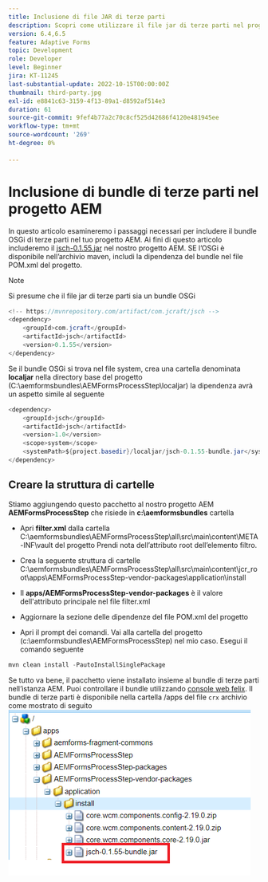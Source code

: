 ```yaml
---
title: Inclusione di file JAR di terze parti
description: Scopri come utilizzare il file jar di terze parti nel progetto AEM
version: 6.4,6.5
feature: Adaptive Forms
topic: Development
role: Developer
level: Beginner
jira: KT-11245
last-substantial-update: 2022-10-15T00:00:00Z
thumbnail: third-party.jpg
exl-id: e8841c63-3159-4f13-89a1-d8592af514e3
duration: 61
source-git-commit: 9fef4b77a2c70c8cf525d42686f4120e481945ee
workflow-type: tm+mt
source-wordcount: '269'
ht-degree: 0%

---
```


# Inclusione di bundle di terze parti nel progetto AEM

In questo articolo esamineremo i passaggi necessari per includere il bundle OSGi di terze parti nel tuo progetto AEM. Ai fini di questo articolo includeremo il [jsch-0.1.55.jar](https://repo1.maven.org/maven2/com/jcraft/jsch/0.1.55/jsch-0.1.55.jar) nel nostro progetto AEM.  SE l’OSGi è disponibile nell’archivio maven, includi la dipendenza del bundle nel file POM.xml del progetto.

>[!NOTE]
> Si presume che il file jar di terze parti sia un bundle OSGi

```java
<!-- https://mvnrepository.com/artifact/com.jcraft/jsch -->
<dependency>
    <groupId>com.jcraft</groupId>
    <artifactId>jsch</artifactId>
    <version>0.1.55</version>
</dependency>
```

Se il bundle OSGi si trova nel file system, crea una cartella denominata **localjar** nella directory base del progetto (C:\aemformsbundles\AEMFormsProcessStep\localjar) la dipendenza avrà un aspetto simile al seguente

```java
<dependency>
    <groupId>jsch</groupId>
    <artifactId>jsch</artifactId>
    <version>1.0</version>
    <scope>system</scope>
    <systemPath>${project.basedir}/localjar/jsch-0.1.55-bundle.jar</systemPath>
</dependency>
```

## Creare la struttura di cartelle

Stiamo aggiungendo questo pacchetto al nostro progetto AEM **AEMFormsProcessStep** che risiede in **c:\aemformsbundles** cartella

* Apri **filter.xml** dalla cartella C:\aemformsbundles\AEMFormsProcessStep\all\src\main\content\META-INF\vault del progetto Prendi nota dell’attributo root dell’elemento filtro.

* Crea la seguente struttura di cartelle C:\aemformsbundles\AEMFormsProcessStep\all\src\main\content\jcr_root\apps\AEMFormsProcessStep-vendor-packages\application\install
* Il **apps/AEMFormsProcessStep-vendor-packages** è il valore dell&#39;attributo principale nel file filter.xml
* Aggiornare la sezione delle dipendenze del file POM.xml del progetto
* Apri il prompt dei comandi. Vai alla cartella del progetto (c:\aemformsbundles\AEMFormsProcessStep) nel mio caso. Esegui il comando seguente

```java
mvn clean install -PautoInstallSinglePackage
```

Se tutto va bene, il pacchetto viene installato insieme al bundle di terze parti nell’istanza AEM. Puoi controllare il bundle utilizzando [console web felix](http://localhost:4502/system/console/bundles). Il bundle di terze parti è disponibile nella cartella /apps del file `crx` archivio come mostrato di seguito
![terze parti](assets/custom-bundle1.png)
